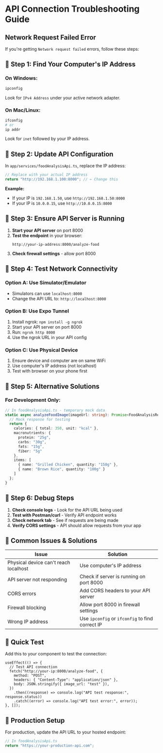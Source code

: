 # API Connection Troubleshooting Guide

## Network Request Failed Error

If you're getting `Network request failed` errors, follow these steps:

## 🔧 **Step 1: Find Your Computer's IP Address**

### On Windows:

```bash
ipconfig
```

Look for `IPv4 Address` under your active network adapter.

### On Mac/Linux:

```bash
ifconfig
# or
ip addr
```

Look for `inet` followed by your IP address.

## 🔧 **Step 2: Update API Configuration**

In `app/services/foodAnalysisApi.ts`, replace the IP address:

```ts
// Replace with your actual IP address
return "http://192.168.1.100:8000"; // ← Change this
```

**Example:**

- If your IP is `192.168.1.50`, use `http://192.168.1.50:8000`
- If your IP is `10.0.0.15`, use `http://10.0.0.15:8000`

## 🔧 **Step 3: Ensure API Server is Running**

1. **Start your API server** on port 8000
2. **Test the endpoint** in your browser:
   ```
   http://your-ip-address:8000/analyze-food
   ```
3. **Check firewall settings** - allow port 8000

## 🔧 **Step 4: Test Network Connectivity**

### Option A: Use Simulator/Emulator

- Simulators can use `localhost:8000`
- Change the API URL to: `http://localhost:8000`

### Option B: Use Expo Tunnel

1. Install ngrok: `npm install -g ngrok`
2. Start your API server on port 8000
3. Run: `ngrok http 8000`
4. Use the ngrok URL in your API config

### Option C: Use Physical Device

1. Ensure device and computer are on same WiFi
2. Use computer's IP address (not localhost)
3. Test with browser on your phone first

## 🔧 **Step 5: Alternative Solutions**

### For Development Only:

```ts
// In foodAnalysisApi.ts - temporary mock data
static async analyzeFoodImage(imageUrl: string): Promise<FoodAnalysisResponse> {
  // Mock response for testing
  return {
    calories: { total: 350, unit: "kcal" },
    macronutrients: {
      protein: "25g",
      carbs: "30g",
      fats: "15g",
      fiber: "5g"
    },
    items: [
      { name: "Grilled Chicken", quantity: "150g" },
      { name: "Brown Rice", quantity: "100g" }
    ]
  };
}
```

## 🔧 **Step 6: Debug Steps**

1. **Check console logs** - Look for the API URL being used
2. **Test with Postman/curl** - Verify API endpoint works
3. **Check network tab** - See if requests are being made
4. **Verify CORS settings** - API should allow requests from your app

## 🔧 **Common Issues & Solutions**

| Issue                                 | Solution                                        |
| ------------------------------------- | ----------------------------------------------- |
| Physical device can't reach localhost | Use computer's IP address                       |
| API server not responding             | Check if server is running on port 8000         |
| CORS errors                           | Add CORS headers to your API server             |
| Firewall blocking                     | Allow port 8000 in firewall settings            |
| Wrong IP address                      | Use `ipconfig` or `ifconfig` to find correct IP |

## 🔧 **Quick Test**

Add this to your component to test the connection:

```tsx
useEffect(() => {
  // Test API connection
  fetch("http://your-ip:8000/analyze-food", {
    method: "POST",
    headers: { "Content-Type": "application/json" },
    body: JSON.stringify({ image_url: "test" }),
  })
    .then((response) => console.log("API test response:", response.status))
    .catch((error) => console.log("API test error:", error));
}, []);
```

## 🔧 **Production Setup**

For production, update the API URL to your hosted endpoint:

```ts
// In foodAnalysisApi.ts
return "https://your-production-api.com";
```
